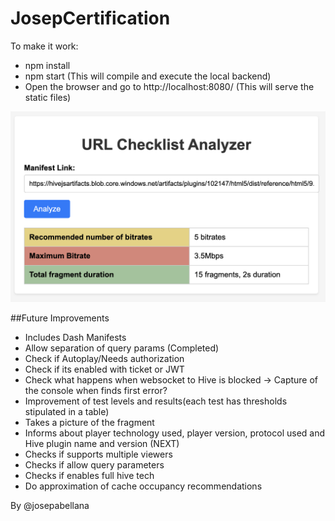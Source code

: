 # JosepCertification


To make it work:

- npm install
- npm start (This will compile and execute the local backend)
- Open the browser and go to http://localhost:8080/ (This will serve the static files)

![Current Version](./assets/Screenshot%202023-06-10%20at%2020.00.44.png)

##Future Improvements

- Includes Dash Manifests
- Allow separation of query params (Completed)
- Check if Autoplay/Needs authorization
- Check if its enabled with ticket or JWT
- Check what happens when websocket to Hive is blocked -> Capture of the console when finds first error?
- Improvement of test levels and results(each test has thresholds stipulated in a table)
- Takes a picture of the fragment
- Informs about player technology used, player version, protocol used and Hive plugin name and version (NEXT)
- Checks if supports multiple viewers
- Checks if allow query parameters
- Checks if enables full hive tech
- Do approximation of cache occupancy recommendations

By @josepabellana
